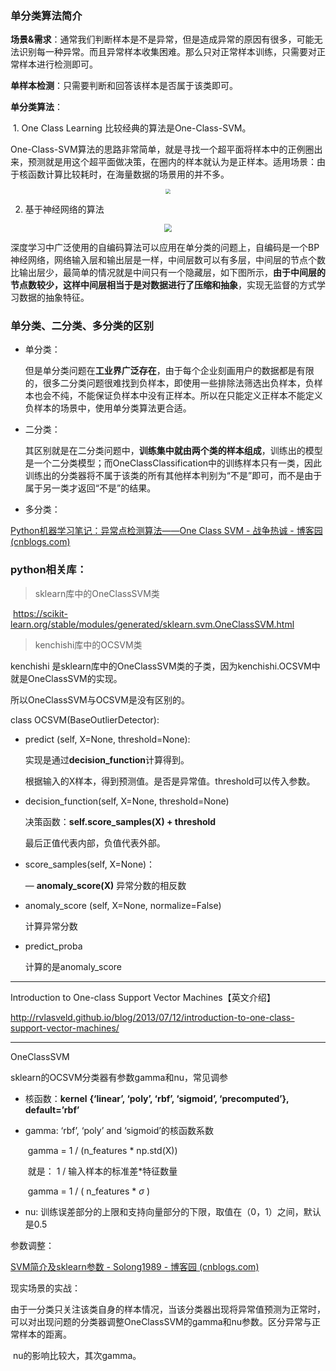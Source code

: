 



### 单分类算法简介

**场景&需求**：通常我们判断样本是不是异常，但是造成异常的原因有很多，可能无法识别每一种异常。而且异常样本收集困难。那么只对正常样本训练，只需要对正常样本进行检测即可。



**单样本检测**：只需要判断和回答该样本是否属于该类即可。



**单分类算法**：

​	1. One Class Learning 比较经典的算法是One-Class-SVM。

​	One-Class-SVM算法的思路非常简单，就是寻找一个超平面将样本中的正例圈出来，预测就是用这个超平面做决策，在圈内的样本就认为是正样本。适用场景：由于核函数计算比较耗时，在海量数据的场景用的并不多。

<center><img src="https://i.loli.net/2021/11/26/XAkV819SFLps2qi.png" style="zoom:50%; align:center" ></center>

2. 基于神经网络的算法

<center><img src="https://img2018.cnblogs.com/blog/1226410/201904/1226410-20190424112328960-676305797.png" style="zoom:80%; align:center" ></center>



​		深度学习中广泛使用的自编码算法可以应用在单分类的问题上，自编码是一个BP神经网络，网络输入层和输出层是一样，中间层数可以有多层，中间层的节点个数比输出层少，最简单的情况就是中间只有一个隐藏层，如下图所示，**由于中间层的节点数较少，这样中间层相当于是对数据进行了压缩和抽象**，实现无监督的方式学习数据的抽象特征。



### 单分类、二分类、多分类的区别



- 单分类：

  但是单分类问题在**工业界广泛存在**，由于每个企业刻画用户的数据都是有限的，很多二分类问题很难找到负样本，即使用一些排除法筛选出负样本，负样本也会不纯，不能保证负样本中没有正样本。所以在只能定义正样本不能定义负样本的场景中，使用单分类算法更合适。

- 二分类：

  其区别就是在二分类问题中，**训练集中就由两个类的样本组成**，训练出的模型是一个二分类模型；而OneClassClassification中的训练样本只有一类，因此训练出的分类器将不属于该类的所有其他样本判别为“不是”即可，而不是由于属于另一类才返回“不是”的结果。

- 多分类：

  



[Python机器学习笔记：异常点检测算法——One Class SVM - 战争热诚 - 博客园 (cnblogs.com)](https://www.cnblogs.com/wj-1314/p/10701708.html)







### python相关库：

> sklearn库中的OneClassSVM类

​	https://scikit-learn.org/stable/modules/generated/sklearn.svm.OneClassSVM.html



> kenchishi库中的OCSVM类

kenchishi 是sklearn库中的OneClassSVM类的子类，因为kenchishi.OCSVM中就是OneClassSVM的实现。

所以OneClassSVM与OCSVM是没有区别的。



class OCSVM(BaseOutlierDetector):

- predict (self, X=None, threshold=None):

  实现是通过**decision_function**计算得到。

  根据输入的X样本，得到预测值。是否是异常值。threshold可以传入参数。

  

- decision_function(self, X=None, threshold=None)

  决策函数：**self.score_samples(X) + threshold**

  最后正值代表内部，负值代表外部。

  

- score_samples(self, X=None)：

  — **anomaly_score(X)**  异常分数的相反数



- anomaly_score (self, X=None, normalize=False) 

  计算异常分数



- predict_proba

  计算的是anomaly_score 



---



Introduction to One-class Support Vector Machines【英文介绍】

http://rvlasveld.github.io/blog/2013/07/12/introduction-to-one-class-support-vector-machines/



---

OneClassSVM

sklearn的OCSVM分类器有参数gamma和nu，常见调参

- 核函数：**kernel** **{‘linear’, ‘poly’, ‘rbf’, ‘sigmoid’, ‘precomputed’}, default=’rbf’**

- gamma:   ‘rbf’, ‘poly’ and ‘sigmoid’的核函数系数

  ​				  gamma = 1 / (n_features * np.std(X))    

  ​				  就是： 1 /  输入样本的标准差*特征数量  

  ​				  gamma = 1 / ( n_features * $\sigma$ )    

- nu:  训练误差部分的上限和支持向量部分的下限，取值在（0，1）之间，默认是0.5



参数调整：

[SVM简介及sklearn参数 - Solong1989 - 博客园 (cnblogs.com)](https://www.cnblogs.com/solong1989/p/9620170.html)



现实场景的实战：

​	由于一分类只关注该类自身的样本情况，当该分类器出现将异常值预测为正常时，可以对出现问题的分类器调整OneClassSVM的gamma和nu参数。区分异常与正常样本的距离。

​	nu的影响比较大，其次gamma。

